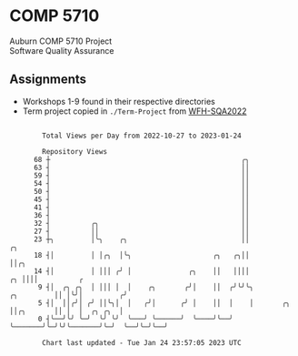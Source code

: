 # COMP 5710
Auburn COMP 5710 Project  
Software Quality Assurance

## Assignments
- Workshops 1-9 found in their respective directories
- Term project copied in `./Term-Project` from [WFH-SQA2022](https://github.com/wumphlett/WFH-SQA2022-AUBURN)

```

        Total Views per Day from 2022-10-27 to 2023-01-24

        Repository Views
      68 ┼                                               ╭╮
      63 ┤                                               ││
      59 ┤                                               ││
      54 ┤                                               ││
      50 ┤                                               ││
      45 ┤                                               ││
      41 ┤                                               ││
      36 ┤                                               ││
      32 ┤          ╭╮                                   ││
      27 ┤          ││                                   ││
      23 ┼╮         │╰╮    ╭╮                            ││                         ╭╮
      18 ┤│         │ │╭╮  │╰╮                    ╭╮   ╭╮││                         ││╭╮
      14 ┤│         │ │││ ╭╯ │              ╭╮    ││   ││││                      ╭╮ ││││          ╭
       9 ┤│  ╭╮ ╭╮  │ │││ │  │    ╭╮       ╭╯│    ││  ╭╯╰╯╰╮          ╭╮         ││ │╰╯│         ╭╯
       5 ┤│  ││╭╯│ ╭╯ ││╰╮│  │   ╭╯│      ╭╯ │    ││  │    │       ╭╮ ││╭╮       ││ │  │  ╭╮ ╭╮  │
       0 ┤╰──╯╰╯ ╰─╯  ╰╯ ╰╯  ╰───╯ ╰──────╯  ╰────╯╰──╯    ╰───────╯╰─╯╰╯╰───────╯╰─╯  ╰──╯╰─╯╰──╯

        Chart last updated - Tue Jan 24 23:57:05 2023 UTC
        
```
